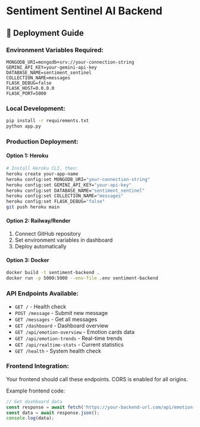 # Sentiment Sentinel AI Backend

## 🚀 Deployment Guide

### Environment Variables Required:
```
MONGODB_URI=mongodb+srv://your-connection-string
GEMINI_API_KEY=your-gemini-api-key
DATABASE_NAME=sentiment_sentinel
COLLECTION_NAME=messages
FLASK_DEBUG=false
FLASK_HOST=0.0.0.0
FLASK_PORT=5000
```

### Local Development:
```bash
pip install -r requirements.txt
python app.py
```

### Production Deployment:

#### Option 1: Heroku
```bash
# Install Heroku CLI, then:
heroku create your-app-name
heroku config:set MONGODB_URI="your-connection-string"
heroku config:set GEMINI_API_KEY="your-api-key"
heroku config:set DATABASE_NAME="sentiment_sentinel" 
heroku config:set COLLECTION_NAME="messages"
heroku config:set FLASK_DEBUG="false"
git push heroku main
```

#### Option 2: Railway/Render
1. Connect GitHub repository
2. Set environment variables in dashboard
3. Deploy automatically

#### Option 3: Docker
```bash
docker build -t sentiment-backend .
docker run -p 5000:5000 --env-file .env sentiment-backend
```

### API Endpoints Available:
- `GET /` - Health check
- `POST /message` - Submit new message
- `GET /messages` - Get all messages  
- `GET /dashboard` - Dashboard overview
- `GET /api/emotion-overview` - Emotion cards data
- `GET /api/emotion-trends` - Real-time trends
- `GET /api/realtime-stats` - Current statistics
- `GET /health` - System health check

### Frontend Integration:
Your frontend should call these endpoints. CORS is enabled for all origins.

Example frontend code:
```javascript
// Get dashboard data
const response = await fetch('https://your-backend-url.com/api/emotion-overview');
const data = await response.json();
console.log(data);
```
